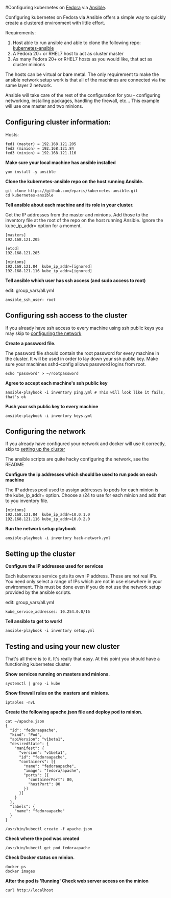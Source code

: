 #Configuring kubernetes on [Fedora](http://fedoraproject.org) via [Ansible](http://www.ansible.com/home).

Configuring kubernetes on Fedora via Ansible offers a simple way to quickly create a clustered environment with little effort.

Requirements:

1. Host able to run ansible and able to clone the following repo: [kubernetes-ansible](https://github.com/eparis/kubernetes-ansible)
2. A Fedora 20+ or RHEL7 host to act as cluster master
3. As many Fedora 20+ or RHEL7 hosts as you would like, that act as cluster minions

The hosts can be virtual or bare metal.  The only requirement to make the ansible network setup work is that all of the machines are connected via the same layer 2 network.

Ansible will take care of the rest of the configuration for you - configuring networking, installing packages, handling the firewall, etc... This example will use one master and two minions.

## Configuring cluster information:

Hosts:
```
fed1 (master) = 192.168.121.205
fed2 (minion) = 192.168.121.84
fed3 (minion) = 192.168.121.116
```

**Make sure your local machine has ansible installed**

```
yum install -y ansible
```

**Clone the kubernetes-ansible repo on the host running Ansible.**

```
git clone https://github.com/eparis/kubernetes-ansible.git
cd kubernetes-ansible
```

**Tell ansible about each machine and its role in your cluster.**

Get the IP addresses from the master and minions.  Add those to the inventory file at the root of the repo on the host running Ansible.  Ignore the kube_ip_addr= option for a moment.

```
[masters]
192.168.121.205
    
[etcd]
192.168.121.205

[minions]
192.168.121.84  kube_ip_addr=[ignored]
192.168.121.116 kube_ip_addr=[ignored]
```

**Tell ansible which user has ssh access (and sudo access to root)**

edit: group_vars/all.yml

```
ansible_ssh_user: root
```

## Configuring ssh access to the cluster

If you already have ssh access to every machine using ssh public keys you may skip to [configuring the network](#configuring-the-network)

**Create a password file.**

The password file should contain the root password for every machine in the cluster.  It will be used in order to lay down your ssh public key. Make sure your machines sshd-config allows password logins from root.

```
echo "password" > ~/rootpassword
```

**Agree to accept each machine's ssh public key**

```
ansible-playbook -i inventory ping.yml # This will look like it fails, that's ok
```

**Push your ssh public key to every machine**

```
ansible-playbook -i inventory keys.yml
```

## Configuring the network

If you already have configured your network and docker will use it correctly, skip to [setting up the cluster](#setting-up-the-cluster)

The ansible scripts are quite hacky configuring the network, see the README

**Configure the ip addresses which should be used to run pods on each machine**

The IP address pool used to assign addresses to pods for each minion is the kube_ip_addr= option.  Choose a /24 to use for each minion and add that to you inventory file.

```
[minions]
192.168.121.84  kube_ip_addr=10.0.1.0
192.168.121.116 kube_ip_addr=10.0.2.0
```

**Run the network setup playbook**

```
ansible-playbook -i inventory hack-network.yml
```

## Setting up the cluster

**Configure the IP addresses used for services**

Each kubernetes service gets its own IP address.  These are not real IPs.  You need only select a range of IPs which are not in use elsewhere in your environment.  This must be done even if you do not use the network setup provided by the ansible scripts.

edit: group_vars/all.yml

```
kube_service_addresses: 10.254.0.0/16
```

**Tell ansible to get to work!**

```
ansible-playbook -i inventory setup.yml
```

## Testing and using your new cluster

That's all there is to it.  It's really that easy.  At this point you should have a functioning kubernetes cluster.  


**Show services running on masters and minions.**

```
systemctl | grep -i kube
```

**Show firewall rules on the masters and minions.**

```
iptables -nvL
```

**Create the following apache.json file and deploy pod to minion.**

```
cat ~/apache.json
{
  "id": "fedoraapache",
  "kind": "Pod",
  "apiVersion": "v1beta1",
  "desiredState": {
    "manifest": {
      "version": "v1beta1",
      "id": "fedoraapache",
      "containers": [{
        "name": "fedoraapache",
        "image": "fedora/apache",
        "ports": [{
          "containerPort": 80,
          "hostPort": 80
        }]
      }]
    }
  },
  "labels": {
    "name": "fedoraapache"
  }
}

/usr/bin/kubectl create -f apache.json
```

**Check where the pod was created**

```
/usr/bin/kubectl get pod fedoraapache
```

**Check Docker status on minion.**

```
docker ps
docker images
```

**After the pod is 'Running' Check web server access on the minion**

```
curl http://localhost
```
